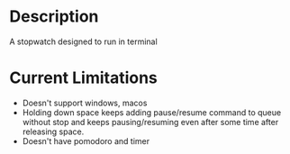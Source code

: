 # Description
A stopwatch designed to run in terminal

# Current Limitations
- Doesn't support windows, macos
- Holding down space keeps adding pause/resume command to queue without stop and keeps pausing/resuming even after some time after releasing space.
- Doesn't have pomodoro and timer
